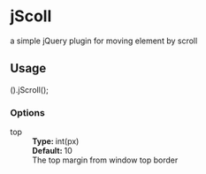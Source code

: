 # jScoll
a simple jQuery plugin for moving element by scroll

## Usage
().jScroll();

### Options
 <dl>
  <dt>top</dt>
  <dd><strong>Type: </strong> int(px)</dd>
  <dd><strong>Default: </strong> 10</dd>
  <dd>The top margin from window top border</dd>
</dl>
